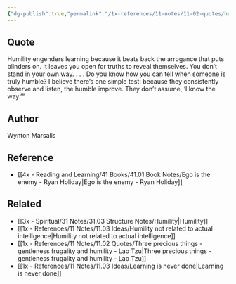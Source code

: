 ```yaml
---
{"dg-publish":true,"permalink":"/1x-references/11-notes/11-02-quotes/humility-engenders-learning-because-it-beats-back-the-arrogance-that-puts-blinders-on-wynton-marsalis/","title":"Humility engenders learning because it beats back the arrogance that puts blinders on - Wynton Marsalis","created":"2024-06-30T21:47:04.561+03:00","updated":"2024-07-02T08:30:36.160+03:00"}
---
```



## Quote
Humility engenders learning because it beats back the arrogance that puts blinders on. It leaves you open for truths to reveal themselves. You don’t stand in your own way. . . . Do you know how you can tell when someone is truly humble? I believe there’s one simple test: because they consistently observe and listen, the humble improve. They don’t assume, ‘I know the way.’”

## Author
Wynton Marsalis

## Reference
- [[4x - Reading and Learning/41 Books/41.01 Book Notes/Ego is the enemy - Ryan Holiday\|Ego is the enemy - Ryan Holiday]]

## Related
- [[3x - Spiritual/31 Notes/31.03 Structure Notes/Humility\|Humility]]
- [[1x - References/11 Notes/11.03 Ideas/Humility not related to actual intelligence\|Humility not related to actual intelligence]]
- [[1x - References/11 Notes/11.02 Quotes/Three precious things - gentleness frugality and humility - Lao Tzu\|Three precious things - gentleness frugality and humility - Lao Tzu]]
- [[1x - References/11 Notes/11.03 Ideas/Learning is never done\|Learning is never done]]